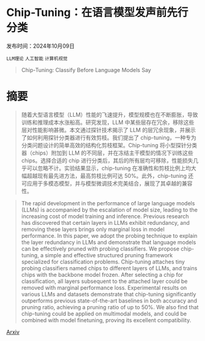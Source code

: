 # Chip-Tuning：在语言模型发声前先行分类

发布时间：2024年10月09日

`LLM理论` `人工智能` `计算机视觉`

> Chip-Tuning: Classify Before Language Models Say

# 摘要

> 随着大型语言模型（LLM）性能的飞速提升，模型规模也在不断膨胀，导致训练和推理成本水涨船高。研究发现，LLM 中某些层存在冗余，移除这些层对性能影响甚微。本文通过探针技术揭示了 LLM 的层冗余现象，并展示了如何利用探针分类器进行有效剪枝。我们提出了 chip-tuning，一种专为分类问题设计的简单高效的结构化剪枝框架。Chip-tuning 将小型探针分类器（chips）附加到 LLM 的不同层，并在冻结主干模型的情况下训练这些 chips。选择合适的 chip 进行分类后，其后的所有层均可移除，性能损失几乎可以忽略不计。实验结果显示，chip-tuning 在准确性和剪枝比例上均大幅超越现有最先进方法，最高剪枝比例可达 50%。此外，chip-tuning 还可应用于多模态模型，并与模型微调技术完美结合，展现了其卓越的兼容性。

> The rapid development in the performance of large language models (LLMs) is accompanied by the escalation of model size, leading to the increasing cost of model training and inference. Previous research has discovered that certain layers in LLMs exhibit redundancy, and removing these layers brings only marginal loss in model performance. In this paper, we adopt the probing technique to explain the layer redundancy in LLMs and demonstrate that language models can be effectively pruned with probing classifiers. We propose chip-tuning, a simple and effective structured pruning framework specialized for classification problems. Chip-tuning attaches tiny probing classifiers named chips to different layers of LLMs, and trains chips with the backbone model frozen. After selecting a chip for classification, all layers subsequent to the attached layer could be removed with marginal performance loss. Experimental results on various LLMs and datasets demonstrate that chip-tuning significantly outperforms previous state-of-the-art baselines in both accuracy and pruning ratio, achieving a pruning ratio of up to 50%. We also find that chip-tuning could be applied on multimodal models, and could be combined with model finetuning, proving its excellent compatibility.

[Arxiv](https://arxiv.org/abs/2410.06541)